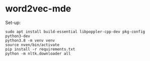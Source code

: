 # word2vec-mde

Set-up:
```shell
sudo apt install build-essential libpoppler-cpp-dev pkg-config python3-dev
python3.8 -m venv venv
source nven/bin/activate
pip install -r requirements.txt
python -m nltk.downloader all
```